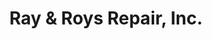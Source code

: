 ---
title: "Ray & Roys Repair, Inc."
url: /spokane-valley/ray-and-roys-repair-inc/
shop: car repair
---